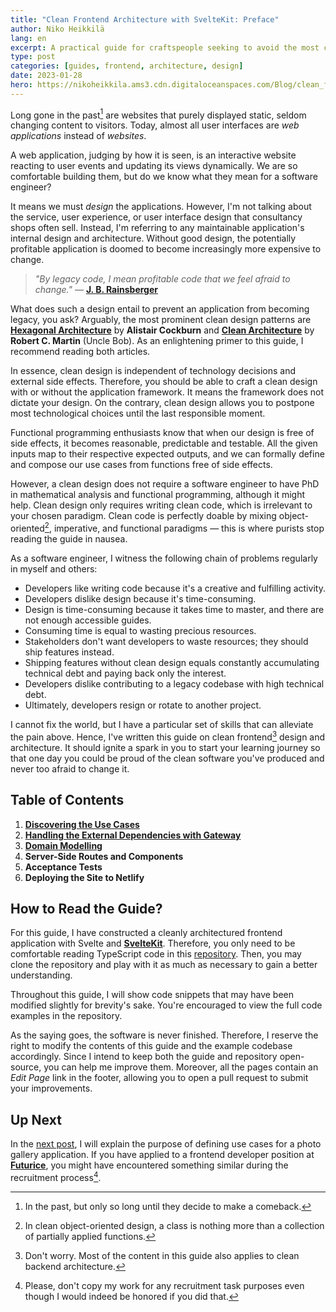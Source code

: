 ```yaml
---
title: "Clean Frontend Architecture with SvelteKit: Preface"
author: Niko Heikkilä
lang: en
excerpt: A practical guide for craftspeople seeking to avoid the most common pitfalls when designing modern frontend applications.
type: post
categories: [guides, frontend, architecture, design]
date: 2023-01-28
hero: https://nikoheikkila.ams3.cdn.digitaloceanspaces.com/Blog/clean_frontend_architecture_with_sveltekit.jpg
---
```


Long gone in the past[^1] are websites that purely displayed static, seldom changing content to visitors. Today, almost all user interfaces are _web applications_ instead of _websites_.

A web application, judging by how it is seen, is an interactive website reacting to user events and updating its views dynamically. We are so comfortable building them, but do we know what they mean for a software engineer?

It means we must _design_ the applications. However, I'm not talking about the service, user experience, or user interface design that consultancy shops often sell. Instead, I'm referring to any maintainable application's internal design and architecture. Without good design, the potentially profitable application is doomed to become increasingly more expensive to change.

> _"By legacy code, I mean profitable code that we feel afraid to change."_ — [**J. B. Rainsberger**](https://blog.thecodewhisperer.com/permalink/surviving-legacy-code-with-golden-master-and-sampling)

What does such a design entail to prevent an application from becoming legacy, you ask? Arguably, the most prominent clean design patterns are [**Hexagonal Architecture**](https://alistair.cockburn.us/hexagonal-architecture/) by **Alistair Cockburn** and [**Clean Architecture**](https://blog.cleancoder.com/uncle-bob/2012/08/13/the-clean-architecture.html) by **Robert C. Martin** (Uncle Bob). As an enlightening primer to this guide, I recommend reading both articles.

In essence, clean design is independent of technology decisions and external side effects. Therefore, you should be able to craft a clean design with or without the application framework. It means the framework does not dictate your design. On the contrary, clean design allows you to postpone most technological choices until the last responsible moment.

Functional programming enthusiasts know that when our design is free of side effects, it becomes reasonable, predictable and testable. All the given inputs map to their respective expected outputs, and we can formally define and compose our use cases from functions free of side effects.

However, a clean design does not require a software engineer to have PhD in mathematical analysis and functional programming, although it might help. Clean design only requires writing clean code, which is irrelevant to your chosen paradigm. Clean code is perfectly doable by mixing object-oriented[^2], imperative, and functional paradigms — this is where purists stop reading the guide in nausea.

As a software engineer, I witness the following chain of problems regularly in myself and others:

-   Developers like writing code because it's a creative and fulfilling activity.
-   Developers dislike design because it's time-consuming.
-   Design is time-consuming because it takes time to master, and there are not enough accessible guides.
-   Consuming time is equal to wasting precious resources.
-   Stakeholders don't want developers to waste resources; they should ship features instead.
-   Shipping features without clean design equals constantly accumulating technical debt and paying back only the interest.
-   Developers dislike contributing to a legacy codebase with high technical debt.
-   Ultimately, developers resign or rotate to another project.

I cannot fix the world, but I have a particular set of skills that can alleviate the pain above. Hence, I've written this guide on clean frontend[^3] design and architecture. It should ignite a spark in you to start your learning journey so that one day you could be proud of the clean software you've produced and never too afraid to change it.

## Table of Contents

1. [**Discovering the Use Cases**][part1]
2. [**Handling the External Dependencies with Gateway**][part2]
3. [**Domain Modelling**][part3]
4. **Server-Side Routes and Components**
5. **Acceptance Tests**
6. **Deploying the Site to Netlify**

## How to Read the Guide?

For this guide, I have constructed a cleanly architectured frontend application with Svelte and [**SvelteKit**](https://kit.svelte.dev/). Therefore, you only need to be comfortable reading TypeScript code in this [repository](https://github.com/nikoheikkila/photo-browser). Then, you may clone the repository and play with it as much as necessary to gain a better understanding.

Throughout this guide, I will show code snippets that may have been modified slightly for brevity's sake. You're encouraged to view the full code examples in the repository.

As the saying goes, the software is never finished. Therefore, I reserve the right to modify the contents of this guide and the example codebase accordingly. Since I intend to keep both the guide and repository open-source, you can help me improve them. Moreover, all the pages contain an _Edit Page_ link in the footer, allowing you to open a pull request to submit your improvements.

## Up Next

In the [next post][part1], I will explain the purpose of defining use cases for a photo gallery application. If you have applied to a frontend developer position at [**Futurice**](https://futurice.com/careers), you might have encountered something similar during the recruitment process[^4].

[^1]: In the past, but only so long until they decide to make a comeback.
[^2]: In clean object-oriented design, a class is nothing more than a collection of partially applied functions.
[^3]: Don't worry. Most of the content in this guide also applies to clean backend architecture.
[^4]: Please, don't copy my work for any recruitment task purposes even though I would indeed be honored if you did that.

[part1]: /blog/clean-frontend-architecture-with-sveltekit/discovering-the-use-cases
[part2]: /blog/clean-frontend-architecture-with-sveltekit/handling-the-external-dependencies-with-gateway
[part3]: /blog/clean-frontend-architecture-with-sveltekit/domain-modelling
